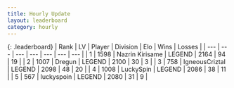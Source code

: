 ```yaml
---
title: Hourly Update
layout: leaderboard
category: hourly
---
```


{: .leaderboard}
| Rank | LV | Player | Division | Elo | Wins | Losses |
| --- | --- | --- | --- | --- | --- | --- |
| <span data-change="0">1</span> | 1598 | <span title="ID: 315148">Nazrin Kirisame</span> | LEGEND | <span data-change="2">2164</span> | <span data-change="4">94</span> | <span data-change="1">19</span> |
| <span data-change="0">2</span> | 1007 | <span title="ID: 337810">Dregun</span> | LEGEND | <span data-change="0">2100</span> | <span data-change="0">30</span> | <span data-change="0">3</span> |
| <span data-change="0">3</span> | 758 | <span title="ID: 69018">IgneousCriztal</span> | LEGEND | <span data-change="0">2098</span> | <span data-change="0">48</span> | <span data-change="0">20</span> |
| <span data-change="0">4</span> | 1008 | <span title="ID: 498412">LuckySpin</span> | LEGEND | <span data-change="0">2086</span> | <span data-change="0">38</span> | <span data-change="0">11</span> |
| <span data-change="0">5</span> | 567 | <span title="ID: 512212">luckyspoin</span> | LEGEND | <span data-change="0">2080</span> | <span data-change="0">31</span> | <span data-change="0">9</span> |